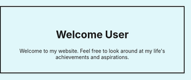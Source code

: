 <!DOCTYPE html>
<html lang="en">
<head>
    <meta charset="UTF-8">
    <meta name="viewport" content="width=device-width, initial-scale=1.0">
    <title>Welcome Page</title>
    <style>
        body, html {
            margin: 0;
            padding: 0;
            height: 100%;
            width: 100%;
            background-color: #E0F7FA; /* Very light blue background */
        }
        .centered-content {
            display: flex;
            justify-content: center;
            align-items: center;
            text-align: center;
            height: 100vh;
        }
        .centered-content > div, .about-section {
            border: 2px solid #000;
            padding: 20px;
            box-shadow: 0 2px 4px rgba(0,0,0,0.1);
        }
        .about-section {
            display: flex;
            margin: 20px auto 0;
            width: 80%;
            align-items: center;
            position: relative;
            flex-wrap: wrap; /* Allow items to wrap if needed */
        }
        .about-img {
            flex-basis: 40%; /* Adjusts the base size of the image container */
            max-width: 40%;
            position: absolute;
            left: -100px;
        }
        .about-text {
            flex: 1;
            padding-left: 20px;
            margin-left: 45%; /* Increased to widen the gap */
            border: 2px solid #000; /* Extends the border around the text */
            padding: 20px; /* Added padding inside the border */
        }
        /* Style for the confirm button */
        .confirm-btn {
            display: inline-block;
            margin-top: 20px;
            padding: 10px 20px;
            background-color: #007BFF;
            color: #FFFFFF;
            text-decoration: none;
            border-radius: 5px;
            cursor: pointer;
        }
        /* Hover effect for button */
        .confirm-btn:hover {
            background-color: #0056b3;
        }
    </style>
</head>
<body>
    <div class="centered-content">
        <div>
            <h1>Welcome User</h1>
            <p>Welcome to my website. Feel free to look around at my life's achievements and aspirations.</p>
        </div>
    </div>
    <!-- About Section -->
    <div class="about-section">
        <div class="about-img">
            <img src="https://media.licdn.com/dms/image/D4E03AQFQjimbIykhSw/profile-displayphoto-shrink_200_200/0/1699579434374?e=2147483647&v=beta&t=YhfAaccuy1WIWXMbZyzFQBLAybPg8KN2rTa3UrWyKhQ" alt="About Me">
        </div>
        <div class="about-text">
            <p>I'm a cybersecurity practitioner who plays CTFs as a hobby and loves to learn more about cybersecurity. I have a variety of skill sets when it comes to cybersecurity including, Metasploit, Kali Linux, Wireshark, and even Steghide. I am extremely adaptable in many situations and I'm not afraid to try something new. I enrolled at George Mason University with the intended major of BS in Computer Science due to my interest in programming and computers. I then transferred to Old Dominion University where I plan to obtain a BS in Cybersecurity due to my interest in penetration testing and all things CTF.I'm a cybersecurity practitioner who plays CTFs as a hobby and loves to learn more about cybersecurity. I have a variety of skill sets when it comes to cybersecurity including, Metasploit, Kali Linux, Wireshark, and even Steghide. I am extremely adaptable in many situations and I'm not afraid to try something new. I enrolled at George Mason University with the intended major of BS in Computer Science due to my interest in programming and computers. I then transferred to Old Dominion University where I plan to obtain a BS in Cybersecurity due to my interest in penetration testing and all things CTF.</p>
            <!-- Confirm button -->
            <a href="#" class="confirm-btn">Confirm</a>
        </div>
    </div>
</body>
</html>
